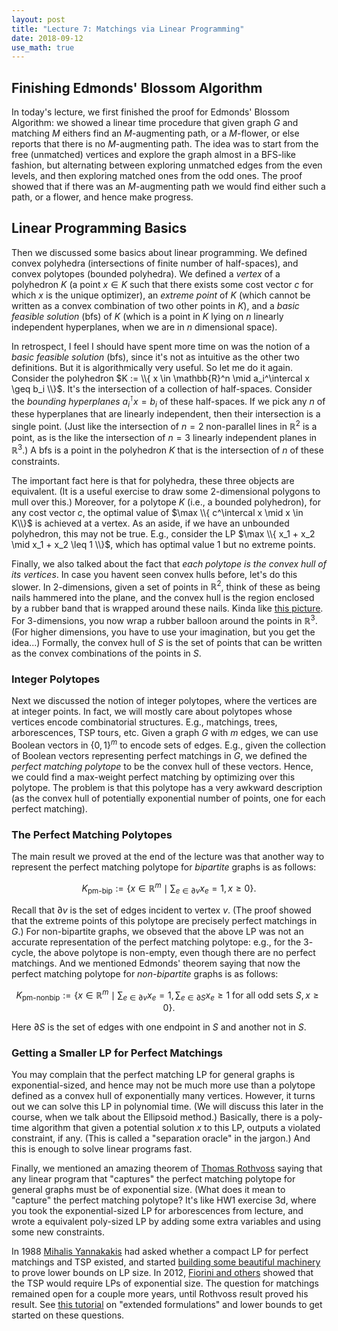 ```yaml
---
layout: post
title: "Lecture 7: Matchings via Linear Programming"
date: 2018-09-12
use_math: true
---
```


## Finishing Edmonds' Blossom Algorithm

In today's lecture, we first finished the proof for Edmonds' Blossom
Algorithm: we showed a linear time procedure that given graph $G$ and
matching $M$ eithers find an $M$-augmenting path, or a $M$-flower, or
else reports that there is no $M$-augmenting path. The idea was to start
from the free (unmatched) vertices and explore the graph almost in a
BFS-like fashion, but alternating between exploring unmatched edges from
the even levels, and then exploring matched ones from the odd ones. The
proof showed that if there was an $M$-augmenting path we would find
either such a path, or a flower, and hence make progress.

## Linear Programming Basics 

Then we discussed some basics about linear programming. We defined
convex polyhedra (intersections of finite number of half-spaces), and
convex polytopes (bounded polyhedra). We defined a _vertex_ of a
polyhedron $K$ (a point $x \in K$ such that there exists some cost
vector $c$ for which $x$ is the unique optimizer), an _extreme point_ of
$K$ (which cannot be written as a convex combination of two other points
in $K$), and a _basic feasible solution_ (bfs) of $K$ (which is a point
in $K$ lying on $n$ linearly independent hyperplanes, when we are in $n$
dimensional space).

In retrospect, I feel I should have spent more time on was the notion of
a _basic feasible solution_ (bfs), since it's not as intuitive as the
other two definitions. But it is algorithmically very useful. So let me
do it again. Consider the polyhedron $K := \\{ x \in \mathbb{R}^n \mid
a_i^\intercal x \geq b_i \\}$. It's the intersection of a collection of
half-spaces. Consider the _bounding hyperplanes_ $a_i^\intercal x = b_i$
of these half-spaces. If we pick any $n$ of these hyperplanes that are
linearly independent, then their intersection is a single point. (Just
like the intersection of $n=2$ non-parallel lines in $\mathbb{R}^2$ is a
point, as is the like the intersection of $n=3$ linearly independent
planes in $\mathbb{R}^3$.)  A bfs is a point in the polyhedron $K$ that
is the intersection of $n$ of these constraints.

The important fact here is that for polyhedra, these three objects are
equivalent. (It is a useful exercise to draw some $2$-dimensional
polygons to mull over this.) Moreover, for a polytope $K$ (i.e., a
bounded polyhedron), for any cost vector $c$, the optimal value of $\max
\\{ c^\intercal x \mid x \in K\\}$ is achieved at a vertex.  As an aside,
if we have an unbounded polyhedron, this may not be true. E.g., consider
the LP $\max \\{ x_1 + x_2 \mid x_1 + x_2 \leq 1 \\}$, which has optimal
value $1$ but no extreme points.

Finally, we also talked about the fact that _each polytope is the convex
hull of its vertices_. In case you havent seen convex hulls before,
let's do this slower. In $2$-dimensions, given a set of points in
$\mathbb{R}^2$, think of these as being nails hammered into the plane, and the
convex hull is the region enclosed by a rubber band that is wrapped
around these nails. Kinda like [this picture](http://www.clear-lines.com/blog/post/Convex-Hull.aspx).
For $3$-dimensions, you now wrap a rubber balloon around the points in
$\mathbb{R}^3$. (For higher dimensions, you have to use your
imagination, but you get the idea...) Formally, the convex hull of $S$
is the set of points that can be written as the convex combinations of
the points in $S$.

### Integer Polytopes

Next we discussed the notion of integer polytopes, where the vertices
are at integer points. In fact, we will mostly care about polytopes
whose vertices encode combinatorial structures. E.g., matchings, trees,
arborescences, TSP tours, etc. Given a graph $G$ with $m$ edges, we can
use Boolean vectors in $\{0,1\}^m$ to encode sets of edges. E.g., given
the collection of Boolean vectors representing perfect matchings in $G$,
we defined the _perfect matching polytope_ to be the convex hull of
these vectors. Hence, we could find a max-weight perfect matching by
optimizing over this polytope. The problem is that this polytope has a
very awkward description (as the convex hull of potentially exponential
number of points, one for each perfect matching).

### The Perfect Matching Polytopes

The main result we proved at the end of the lecture was that another way
to represent the perfect matching polytope for _bipartite_ graphs is as
follows:

$$ K_{\text{pm-bip}} := \{ x \in \mathbb{R}^m \mid \sum_{e \in \partial v} x_e =
1, x \geq 0 \}. $$

Recall that $\partial v$ is the set of edges incident to vertex $v$.
(The proof showed that the extreme points of this polytope are precisely
perfect matchings in $G$.) For non-bipartite graphs, we obseved that the
above LP was not an accurate representation of the perfect matching
polytope: e.g., for the $3$-cycle, the above polytope is non-empty, even
though there are no perfect matchings. And we mentioned Edmonds' theorem
saying that now the perfect matching polytope for _non-bipartite_ graphs
is as follows:

$$ K_{\text{pm-nonbip}} := \{ x \in \mathbb{R}^m \mid \sum_{e \in \partial v} x_e =
1, \sum_{e \in \partial S} x_e \geq
1 \text{ for all odd sets } S, x \geq 0 \}. $$

Here $\partial S$ is the set of edges with one endpoint in $S$ and
another not in $S$.

### Getting a Smaller LP for Perfect Matchings

You may complain that the perfect matching LP for general graphs is
exponential-sized, and hence may not be much more use than a polytope
defined as a convex hull of exponentially many vertices. However, it
turns out we can solve this LP in polynomial time. (We will discuss this
later in the course, when we talk about the Ellipsoid method.)
Basically, there is a poly-time algorithm that given a potential
solution $x$ to this LP, outputs a violated constraint, if any. (This is
called a "separation oracle" in the jargon.) And this is enough to solve
linear programs fast.

Finally, we mentioned an amazing theorem of [Thomas
Rothvoss](https://sites.math.washington.edu/~rothvoss/) saying that any
linear program that "captures" the perfect matching polytope for general
graphs must be of exponential size. (What does it mean to "capture" the
perfect matching polytope?  It's like HW1 exercise 3d, where you took
the exponential-sized LP for arborescences from lecture, and wrote a
equivalent poly-sized LP by adding some extra variables and using some
new constraints.

In 1988 [Mihalis Yannakakis](http://www.cs.columbia.edu/~mihalis/) had
asked whether a compact LP for perfect matchings and TSP existed, and
started [building some beautiful 
machinery](http://www.tcs.tifr.res.in/~prahladh/teaching/2011-12/comm/papers/Yannakakis1991.pdf)
to prove lower bounds on LP size. In 2012, [Fiorini and
others](https://homepages.cwi.nl/~rdewolf/publ/qc/stoc130-fiorini.pdf)
showed that the TSP would require LPs of exponential size. The question
for matchings remained open for a couple more years, until Rothvoss
result proved his result. See [this
tutorial](https://simons.berkeley.edu/talks/extended-formulations1) on
"extended formulations" and lower bounds to get started on these
questions.

